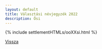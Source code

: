 ```yaml
---
layout: default
title: Választási névjegyzék 2022
description: Ősi
---
```


{% include settlementHTMLs/ooXXsi.html %}

[Vissza](../)